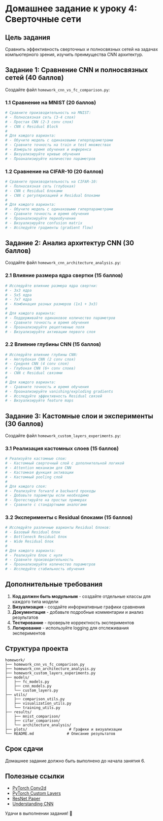 # Домашнее задание к уроку 4: Сверточные сети

## Цель задания
Сравнить эффективность сверточных и полносвязных сетей на задачах компьютерного зрения, изучить преимущества CNN архитектур.

## Задание 1: Сравнение CNN и полносвязных сетей (40 баллов)

Создайте файл `homework_cnn_vs_fc_comparison.py`:

### 1.1 Сравнение на MNIST (20 баллов)
```python
# Сравните производительность на MNIST:
# - Полносвязная сеть (3-4 слоя)
# - Простая CNN (2-3 conv слоя)
# - CNN с Residual Block
# 
# Для каждого варианта:
# - Обучите модель с одинаковыми гиперпараметрами
# - Сравните точность на train и test множествах
# - Измерьте время обучения и инференса
# - Визуализируйте кривые обучения
# - Проанализируйте количество параметров
```

### 1.2 Сравнение на CIFAR-10 (20 баллов)
```python
# Сравните производительность на CIFAR-10:
# - Полносвязная сеть (глубокая)
# - CNN с Residual блоками
# - CNN с регуляризацией и Residual блоками
# 
# Для каждого варианта:
# - Обучите модель с одинаковыми гиперпараметрами
# - Сравните точность и время обучения
# - Проанализируйте переобучение
# - Визуализируйте confusion matrix
# - Исследуйте градиенты (gradient flow)
```

## Задание 2: Анализ архитектур CNN (30 баллов)

Создайте файл `homework_cnn_architecture_analysis.py`:

### 2.1 Влияние размера ядра свертки (15 баллов)
```python
# Исследуйте влияние размера ядра свертки:
# - 3x3 ядра
# - 5x5 ядра
# - 7x7 ядра
# - Комбинация разных размеров (1x1 + 3x3)
# 
# Для каждого варианта:
# - Поддерживайте одинаковое количество параметров
# - Сравните точность и время обучения
# - Проанализируйте рецептивные поля
# - Визуализируйте активации первого слоя
```

### 2.2 Влияние глубины CNN (15 баллов)
```python
# Исследуйте влияние глубины CNN:
# - Неглубокая CNN (2 conv слоя)
# - Средняя CNN (4 conv слоя)
# - Глубокая CNN (6+ conv слоев)
# - CNN с Residual связями
# 
# Для каждого варианта:
# - Сравните точность и время обучения
# - Проанализируйте vanishing/exploding gradients
# - Исследуйте эффективность Residual связей
# - Визуализируйте feature maps
```

## Задание 3: Кастомные слои и эксперименты (30 баллов)

Создайте файл `homework_custom_layers_experiments.py`:

### 3.1 Реализация кастомных слоев (15 баллов)
```python
# Реализуйте кастомные слои:
# - Кастомный сверточный слой с дополнительной логикой
# - Attention механизм для CNN
# - Кастомная функция активации
# - Кастомный pooling слой
# 
# Для каждого слоя:
# - Реализуйте forward и backward проходы
# - Добавьте параметры если необходимо
# - Протестируйте на простых примерах
# - Сравните с стандартными аналогами
```

### 3.2 Эксперименты с Residual блоками (15 баллов)
```python
# Исследуйте различные варианты Residual блоков:
# - Базовый Residual блок
# - Bottleneck Residual блок
# - Wide Residual блок
# 
# Для каждого варианта:
# - Реализуйте блок с нуля
# - Сравните производительность
# - Проанализируйте количество параметров
# - Исследуйте стабильность обучения
```

## Дополнительные требования

1. **Код должен быть модульным** - создайте отдельные классы для каждого типа модели
2. **Визуализация** - создайте информативные графики сравнения
3. **Документация** - добавьте подробные комментарии и анализ результатов
4. **Тестирование** - проверьте корректность экспериментов
5. **Логирование** - используйте logging для отслеживания экспериментов

## Структура проекта

```
homework/
├── homework_cnn_vs_fc_comparison.py
├── homework_cnn_architecture_analysis.py
├── homework_custom_layers_experiments.py
├── models/
│   ├── fc_models.py
│   ├── cnn_models.py
│   └── custom_layers.py
├── utils/
│   ├── comparison_utils.py
│   ├── visualization_utils.py
│   └── training_utils.py
├── results/
│   ├── mnist_comparison/
│   ├── cifar_comparison/
│   └── architecture_analysis/
├── plots/                   # Графики и визуализации
└── README.md               # Описание результатов
```

## Срок сдачи
Домашнее задание должно быть выполнено до начала занятия 6.

## Полезные ссылки
- [PyTorch Conv2d](https://pytorch.org/docs/stable/generated/torch.nn.Conv2d.html)
- [PyTorch Custom Layers](https://pytorch.org/docs/stable/notes/extending.html)
- [ResNet Paper](https://arxiv.org/abs/1512.03385)
- [Understanding CNN](https://cs231n.github.io/convolutional-networks/)

Удачи в выполнении задания! 🚀 